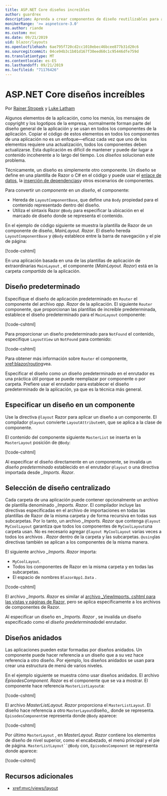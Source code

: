 ```yaml
---
title: ASP.NET Core diseños increíbles
author: guardrex
description: Aprenda a crear componentes de diseño reutilizables para aplicaciones increíbles.
monikerRange: '>= aspnetcore-3.0'
ms.author: riande
ms.custom: mvc
ms.date: 09/21/2019
uid: blazor/layouts
ms.openlocfilehash: 6ae795f720cd2cc1010ebec46bcee877b31d20c6
ms.sourcegitcommit: 04ce94b3c1b01d167f30eed60c1c95446dfe759d
ms.translationtype: MT
ms.contentlocale: es-ES
ms.lasthandoff: 09/21/2019
ms.locfileid: "71176426"
---
```

# <a name="aspnet-core-blazor-layouts"></a>ASP.NET Core diseños increíbles

Por [Rainer Stropek](https://www.timecockpit.com) y [Luke Latham](https://github.com/guardrex)

Algunos elementos de la aplicación, como los menús, los mensajes de copyright y los logotipos de la empresa, normalmente forman parte del diseño general de la aplicación y se usan en todos los componentes de la aplicación. Copiar el código de estos elementos en todos los componentes de una aplicación no es un enfoque&mdash;eficaz cada vez que uno de los elementos requiere una actualización, todos los componentes deben actualizarse. Esta duplicación es difícil de mantener y puede dar lugar a contenido incoherente a lo largo del tiempo. Los *diseños* solucionan este problema.

Técnicamente, un diseño es simplemente otro componente. Un diseño se define en una plantilla de Razor o C# en el código y puede usar el [enlace de datos](xref:blazor/components#data-binding), la [inserción de dependencias](xref:blazor/dependency-injection)y otros escenarios de componentes.

Para convertir un *componente* en un *diseño*, el componente:

* Hereda de `LayoutComponentBase`, que define una `Body` propiedad para el contenido representado dentro del diseño.
* Utiliza el sintaxis Razor `@Body` para especificar la ubicación en el marcado de diseño donde se representa el contenido.

En el ejemplo de código siguiente se muestra la plantilla de Razor de un componente de diseño, *MainLayout. Razor*. El diseño hereda `LayoutComponentBase` y `@Body` establece entre la barra de navegación y el pie de página:

[!code-cshtml[](layouts/sample_snapshot/3.x/MainLayout.razor?highlight=1,13)]

En una aplicación basada en una de las plantillas de aplicación de extraordinarias `MainLayout` , el componente (*MainLayout. Razor*) está en la carpeta *compartida* de la aplicación.

## <a name="default-layout"></a>Diseño predeterminado

Especifique el diseño de aplicación predeterminado en `Router` el componente del archivo *app. Razor* de la aplicación. El siguiente `Router` componente, que proporcionan las plantillas de increíble predeterminada, establece el diseño predeterminado para el `MainLayout` componente:

[!code-cshtml[](layouts/sample_snapshot/3.x/App1.razor?highlight=3)]

Para proporcionar un diseño predeterminado para `NotFound` el contenido, especifique `LayoutView` un `NotFound` para contenido:

[!code-cshtml[](layouts/sample_snapshot/3.x/App2.razor?highlight=6-9)]

Para obtener más información sobre `Router` el componente, <xref:blazor/routing>vea.

Especificar el diseño como un diseño predeterminado en el enrutador es una práctica útil porque se puede reemplazar por componente o por carpeta. Prefiere usar el enrutador para establecer el diseño predeterminado de la aplicación, ya que es la técnica más general.

## <a name="specify-a-layout-in-a-component"></a>Especificar un diseño en un componente

Use la directiva `@layout` Razor para aplicar un diseño a un componente. El compilador `@layout` convierte `LayoutAttribute`en, que se aplica a la clase de componente.

El contenido del componente siguiente `MasterList` se inserta en la `MasterLayout` posición de `@Body`:

[!code-cshtml[](layouts/sample_snapshot/3.x/MasterList.razor?highlight=1)]

Al especificar el diseño directamente en un componente, se invalida un *diseño predeterminado* establecido en el enrutador `@layout` o una directiva importada desde *_Imports. Razor*.

## <a name="centralized-layout-selection"></a>Selección de diseño centralizado

Cada carpeta de una aplicación puede contener opcionalmente un archivo de plantilla denominado *_Imports. Razor*. El compilador incluye las directivas especificadas en el archivo de importaciones en todas las plantillas de Razor de la misma carpeta y de forma recursiva en todas sus subcarpetas. Por lo tanto, un archivo *_Imports. Razor* que contenga `@layout MyCoolLayout` garantiza que todos los componentes de `MyCoolLayout`una carpeta usan. No es necesario agregar `@layout MyCoolLayout` varias veces a todos los archivos *. Razor* dentro de la carpeta y las subcarpetas. `@using`las directivas también se aplican a los componentes de la misma manera.

El siguiente archivo *_Imports. Razor* importa:

* `MyCoolLayout`.
* Todos los componentes de Razor en la misma carpeta y en todas las subcarpetas.
* El espacio de nombres `BlazorApp1.Data` .
 
[!code-cshtml[](layouts/sample_snapshot/3.x/_Imports.razor)]

El archivo *_Imports. Razor* es similar al [archivo _ViewImports. cshtml para las vistas y páginas de Razor,](xref:mvc/views/layout#importing-shared-directives) pero se aplica específicamente a los archivos de componentes de Razor.

Al especificar un diseño en *_Imports. Razor* , se invalida un diseño especificado como el *diseño predeterminado*del enrutador.

## <a name="nested-layouts"></a>Diseños anidados

Las aplicaciones pueden estar formadas por diseños anidados. Un componente puede hacer referencia a un diseño que a su vez hace referencia a otro diseño. Por ejemplo, los diseños anidados se usan para crear una estructura de menú de varios niveles.

En el ejemplo siguiente se muestra cómo usar diseños anidados. El archivo *EpisodesComponent. Razor* es el componente que se va a mostrar. El componente hace referencia `MasterListLayout`a:

[!code-cshtml[](layouts/sample_snapshot/3.x/EpisodesComponent.razor?highlight=1)]

El archivo *MasterListLayout. Razor* proporciona el `MasterListLayout`. El diseño hace referencia a otro `MasterLayout`diseño,, donde se representa. `EpisodesComponent`se representa donde `@Body` aparece:

[!code-cshtml[](layouts/sample_snapshot/3.x/MasterListLayout.razor?highlight=1,9)]

Por último `MasterLayout` , en *MasterLayout. Razor* contiene los elementos de diseño de nivel superior, como el encabezado, el menú principal y el pie de página. `MasterListLayout``@Body` con, `EpisodesComponent` se representa donde aparece:

[!code-cshtml[](layouts/sample_snapshot/3.x/MasterLayout.razor?highlight=6)]

## <a name="additional-resources"></a>Recursos adicionales

* <xref:mvc/views/layout>
